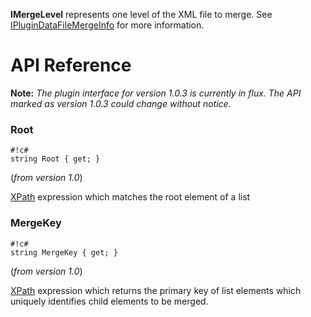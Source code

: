 **IMergeLevel** represents one level of the XML file to merge. See [IPluginDataFileMergeInfo](docs/IPluginDataFileMergeInfo.md) for more information.

# API Reference

**Note:** *The plugin interface for version 1.0.3 is currently in flux. The API marked as version 1.0.3 could change without notice.*

### Root

```
#!c#
string Root { get; }
```
(*from version 1.0*)

[XPath][] expression which matches the root element of a list

### MergeKey

```
#!c#
string MergeKey { get; }
```
(*from version 1.0*)

[XPath][] expression which returns the primary key of list elements which uniquely identifies child elements to be merged.

[XPath]: http://www.w3schools.com/xpath